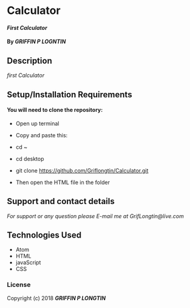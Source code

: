# Calculator
#### _First Calculator_

#### By _**GRIFFIN P LOGNTIN**_

## Description

_first Calculator_

## Setup/Installation Requirements

#### You will need to clone the repository:

* Open up terminal
* Copy and paste this:
* cd ~
* cd desktop
* git clone https://github.com/Griflongtin/Calculator.git

* Then open the HTML file in the folder

## Support and contact details

_For support or any question please E-mail me at GrifLongtin@live.com_

## Technologies Used

  * Atom
  * HTML
  * javaScript
  * CSS
  
### License

Copyright (c) 2018 **_GRIFFIN P LONGTIN_**
